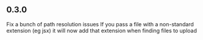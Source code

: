 ## 0.3.0

Fix a bunch of path resolution issues
If you pass a file with a non-standard extension (eg jsx) it will now add that extension when finding files to upload
